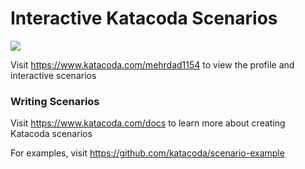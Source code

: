 # Interactive Katacoda Scenarios

[![](http://shields.katacoda.com/katacoda/mehrdad1154/count.svg)](https://www.katacoda.com/mehrdad1154 "Get your profile on Katacoda.com")

Visit https://www.katacoda.com/mehrdad1154 to view the profile and interactive scenarios

### Writing Scenarios
Visit https://www.katacoda.com/docs to learn more about creating Katacoda scenarios

For examples, visit https://github.com/katacoda/scenario-example
